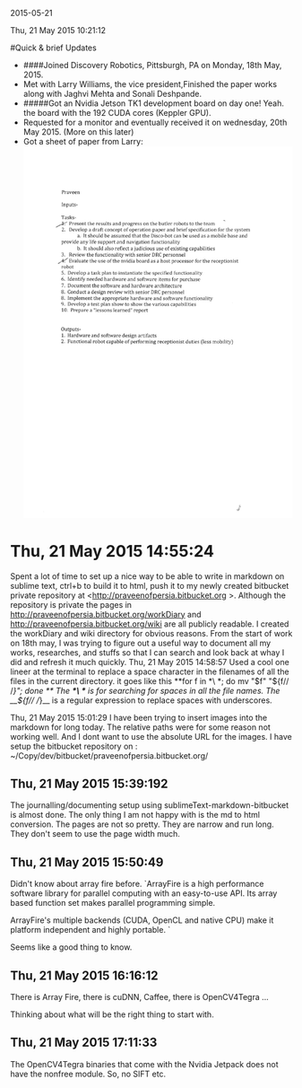 2015-05-21

Thu, 21 May 2015 10:21:12

#Quick & brief Updates
* ####Joined Discovery Robotics, Pittsburgh, PA on Monday, 18th May, 2015.
* Met with Larry Williams, the vice president,Finished the paper works along with Jaghvi Mehta and Sonali Deshpande. 
* #####Got an Nvidia Jetson TK1 development board on day one! Yeah. the board with the 192 CUDA cores (Keppler GPU).
* Requested for a monitor and eventually received it on wednesday, 20th May 2015. (More on this later)
* Got a sheet of paper from Larry:
![Larry's Work assignment](rsc/images/larryWorkAssignment.png)

Thu, 21 May 2015 14:55:24
===========================
Spent a lot of time to set up a nice way to be able to write in markdown on sublime text, ctrl+b to build it to html, push it to my newly created bitbucket private repository at <http://praveenofpersia.bitbucket.org >. Although the repository is private the pages in <http://praveenofpersia.bitbucket.org/workDiary> and <http://praveenofpersia.bitbucket.org/wiki> are all publicly readable.
I created the workDiary and wiki directory for obvious reasons. From the start of work on 18th may, I was trying to figure out a useful way to document all my works, researches, and stuffs so that I can search and look back at whay I did and refresh it much quickly.
Thu, 21 May 2015 14:58:57
Used a cool one lineer at the terminal to replace a space character in the filenames of all the files in the current directory. it goes like this **for f in \*\ \*; do mv "$f" "${f// /_}"; done **
The __\*\ \*__ is for  searching for spaces in all the file names.
The __${f// /_}__ is a regular expression to replace spaces with underscores.

Thu, 21 May 2015 15:01:29
I have been trying to insert images into the markdown for long today. The relative paths were for some reason not working well. And I dont want to use the absolute URL for the images. 
I have setup the bitbucket repository on : ~/Copy/dev/bitbucket/praveenofpersia.bitbucket.org/

Thu, 21 May 2015 15:39:192
-----------------------

The journalling/documenting setup using sublimeText-markdown-bitbucket is almost done. The only thing I am not happy with is the md to html conversion. The pages are not so pretty. They are narrow and run long. They don't seem to use the page width much.

Thu, 21 May 2015 15:50:49
-----------
Didn't know about array fire before. 
`ArrayFire is a high performance software library for parallel computing with an easy-to-use API. Its array based function set makes parallel programming simple.

ArrayFire's multiple backends (CUDA, OpenCL and native CPU) make it platform independent and highly portable. `

Seems like a good thing to know.

Thu, 21 May 2015 16:16:12
-------------------

There is Array Fire, there is cuDNN, Caffee, there is OpenCV4Tegra ...

Thinking about what will be the right thing to start with. 

Thu, 21 May 2015 17:11:33
-------------------

The OpenCV4Tegra binaries that come with the Nvidia Jetpack does not have the nonfree module. So, no SIFT etc.





